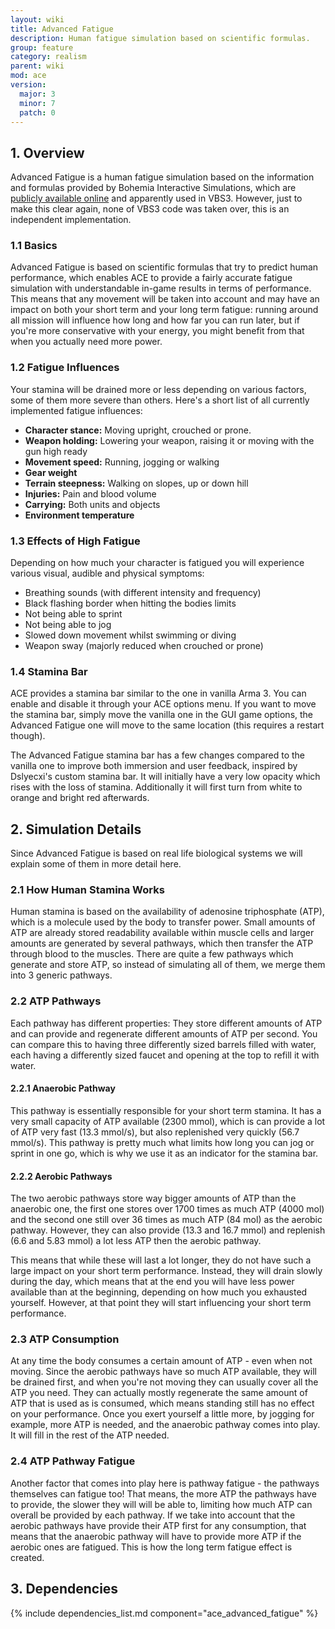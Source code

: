 ```yaml
---
layout: wiki
title: Advanced Fatigue
description: Human fatigue simulation based on scientific formulas.
group: feature
category: realism
parent: wiki
mod: ace
version:
  major: 3
  minor: 7
  patch: 0
---
```


## 1. Overview

Advanced Fatigue is a human fatigue simulation based on the information and formulas provided by Bohemia Interactive Simulations, which are [publicly available online](https://manuals.bisimulations.com/vbs3/3-0/downloads/VBS_AdvFatigueSys.pdf) and apparently used in VBS3. However, just to make this clear again, none of VBS3 code was taken over, this is an independent implementation.


### 1.1 Basics

Advanced Fatigue is based on scientific formulas that try to predict human performance, which enables ACE to provide a fairly accurate fatigue simulation with understandable in-game results in terms of performance. This means that any movement will be taken into account and may have an impact on both your short term and your long term fatigue: running around all mission will influence how long and how far you can run later, but if you're more conservative with your energy, you might benefit from that when you actually need more power.


### 1.2 Fatigue Influences

Your stamina will be drained more or less depending on various factors, some of them more severe than others. Here's a short list of all currently implemented fatigue influences:

- **Character stance:** Moving upright, crouched or prone.
- **Weapon holding:** Lowering your weapon, raising it or moving with the gun high ready
- **Movement speed:** Running, jogging or walking
- **Gear weight**
- **Terrain steepness:** Walking on slopes, up or down hill
- **Injuries:** Pain and blood volume
- **Carrying:** Both units and objects
- **Environment temperature**


### 1.3 Effects of High Fatigue

Depending on how much your character is fatigued you will experience various visual, audible and physical symptoms:

- Breathing sounds (with different intensity and frequency)
- Black flashing border when hitting the bodies limits
- Not being able to sprint
- Not being able to jog
- Slowed down movement whilst swimming or diving
- Weapon sway (majorly reduced when crouched or prone)


### 1.4 Stamina Bar

ACE provides a stamina bar similar to the one in vanilla Arma 3. You can enable and disable it through your ACE options menu. If you want to move the stamina bar, simply move the vanilla one in the GUI game options, the Advanced Fatigue one will move to the same location (this requires a restart though).

The Advanced Fatigue stamina bar has a few changes compared to the vanilla one to improve both immersion and user feedback, inspired by Dslyecxi's custom stamina bar. It will initially have a very low opacity which rises with the loss of stamina. Additionally it will first turn from white to orange and bright red afterwards.



## 2. Simulation Details

Since Advanced Fatigue is based on real life biological systems we will explain some of them in more detail here.


### 2.1 How Human Stamina Works

Human stamina is based on the availability of adenosine triphosphate (ATP), which is a molecule used by the body to transfer power. Small amounts of ATP are already stored readability available within muscle cells and larger amounts are generated by several pathways, which then transfer the ATP through blood to the muscles. There are quite a few pathways which generate and store ATP, so instead of simulating all of them, we merge them into 3 generic pathways.


### 2.2 ATP Pathways

Each pathway has different properties: They store different amounts of ATP and can provide and regenerate different amounts of ATP per second. You can compare this to having three differently sized barrels filled with water, each having a differently sized faucet and opening at the top to refill it with water.


#### 2.2.1 Anaerobic Pathway

This pathway is essentially responsible for your short term stamina. It has a very small capacity of ATP available (2300 mmol), which is can provide a lot of ATP very fast (13.3 mmol/s), but also replenished very quickly (56.7 mmol/s). This pathway is pretty much what limits how long you can jog or sprint in one go, which is why we use it as an indicator for the stamina bar.


#### 2.2.2 Aerobic Pathways

The two aerobic pathways store way bigger amounts of ATP than the anaerobic one, the first one stores over 1700 times as much ATP (4000 mol) and the second one still over 36 times as much ATP (84 mol) as the aerobic pathway. However, they can also provide (13.3 and 16.7 mmol) and replenish (6.6 and 5.83 mmol) a lot less ATP then the aerobic pathway.

This means that while these will last a lot longer, they do not have such a large impact on your short term performance. Instead, they will drain slowly during the day, which means that at the end you will have less power available than at the beginning, depending on how much you exhausted yourself. However, at that point they will start influencing your short term performance.


### 2.3 ATP Consumption

At any time the body consumes a certain amount of ATP - even when not moving. Since the aerobic pathways have so much ATP available, they will be drained first, and when you're not moving they can usually cover all the ATP you need. They can actually mostly regenerate the same amount of ATP that is used as is consumed, which means standing still has no effect on your performance. Once you exert yourself a little more, by jogging for example, more ATP is needed, and the anaerobic pathway comes into play. It will fill in the rest of the ATP needed.


### 2.4 ATP Pathway Fatigue

Another factor that comes into play here is pathway fatigue - the pathways themselves can fatigue too! That means, the more ATP the pathways have to provide, the slower they will will be able to, limiting how much ATP can overall be provided by each pathway. If we take into account that the aerobic pathways have provide their ATP first for any consumption, that means that the anaerobic pathway will have to provide more ATP if the aerobic ones are fatigued. This is how the long term fatigue effect is created.



## 3. Dependencies

{% include dependencies_list.md component="ace_advanced_fatigue" %}

